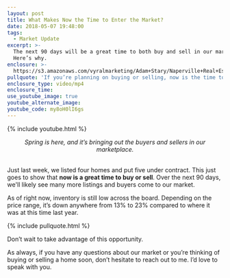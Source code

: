 ```yaml
---
layout: post
title: What Makes Now the Time to Enter the Market?
date: 2018-05-07 19:48:00
tags:
  - Market Update
excerpt: >-
  The next 90 days will be a great time to both buy and sell in our market.
  Here’s why.
enclosure: >-
  https://s3.amazonaws.com/vyralmarketing/Adam+Stary/Naperville+Real+Estate+%257C+The+Stary+Group-+Your+Latest+Naperville+Numbers.mp4
pullquote: 'If you’re planning on buying or selling, now is the time to call me.'
enclosure_type: video/mp4
enclosure_time:
use_youtube_image: true
youtube_alternate_image:
youtube_code: my8oH0lI6gs
---
```


{% include youtube.html %}

<center><em>Spring is here, and it&rsquo;s bringing out the buyers and sellers in our marketplace.</em></center>

<center>&nbsp;</center>

Just last week, we listed four homes and put five under contract. This just goes to show that **now is a great time to buy or sell**. Over the next 90 days, we'll likely see many more listings and buyers come to our market.

As of right now, inventory is still low across the board. Depending on the price range, it’s down anywhere from 13% to 23% compared to where it was at this time last year.

{% include pullquote.html %}

Don’t wait to take advantage of this opportunity.

As always, if you have any questions about our market or you’re thinking of buying or selling a home soon, don’t hesitate to reach out to me. I’d love to speak with you.
